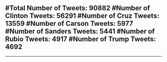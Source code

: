 #Total Number of Tweets: 90882 
#Number of Clinton Tweets: 56291
#Number of Cruz Tweets: 13559
#Number of Carson Tweets: 5977
#Number of Sanders Tweets: 5441
#Number of Rubio Tweets: 4917
#Number of Trump Tweets: 4692
---
---
